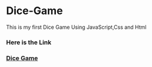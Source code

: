 # Dice-Game
This is my first Dice Game Using JavaScript,Css and Html
### Here is the Link
### [Dice Game](https://mananaggarwal2001.github.io/Dice-Game/)
